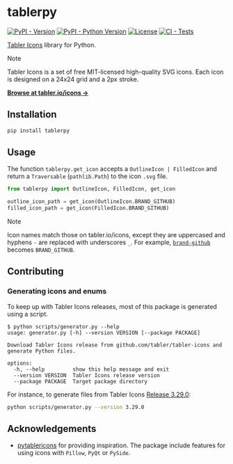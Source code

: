 # tablerpy

[![PyPI - Version](https://img.shields.io/pypi/v/tablerpy?logo=pypi&label=PyPI&logoColor=white)](https://pypi.org/project/tablerpy/)
[![PyPI - Python Version](https://img.shields.io/pypi/pyversions/tablerpy?logo=python&label=Python&logoColor=white)](https://pypi.org/project/tablerpy/)
[![License](https://img.shields.io/github/license/tahv/tablerpy?label=License)](https://github.com/tahv/tablerpy/blob/main/LICENSE)
[![CI - Tests](https://img.shields.io/github/actions/workflow/status/tahv/tablerpy/tests.yml?logo=github&logoColor=white&label=Tests)](https://github.com/tahv/tablerpy/actions/workflows/tests.yml)

[Tabler Icons](https://github.com/tabler/tabler-icons) library for Python.

> [!NOTE]
> Tabler Icons is a set of free MIT-licensed high-quality SVG icons.
> Each icon is designed on a 24x24 grid and a 2px stroke.
>
> **[Browse at tabler.io/icons →](https://tabler.io/icons)**

## Installation

```bash
pip install tablerpy
```

## Usage

The function `tablerpy.get_icon` accepts a `OutlineIcon | FilledIcon`
and return a `Traversable` (`pathlib.Path`) to the icon `.svg` file.

```python
from tablerpy import OutlineIcon, FilledIcon, get_icon

outline_icon_path = get_icon(OutlineIcon.BRAND_GITHUB)
filled_icon_path = get_icon(FilledIcon.BRAND_GITHUB)
```

> [!NOTE]
> Icon names match those on tabler.io/icons,
> except they are uppercased and hyphens `-` are replaced with underscores `_`.
> For example, [`brand-github`](https://tabler.io/icons/icon/brand-github)
> becomes `BRAND_GITHUB`.

## Contributing

### Generating icons and enums

To keep up with Tabler Icons releases,
most of this package is generated using a script.

```console
$ python scripts/generator.py --help
usage: generator.py [-h] --version VERSION [--package PACKAGE]

Download Tabler Icons release from github.com/tabler/tabler-icons and generate Python files.

options:
  -h, --help         show this help message and exit
  --version VERSION  Tabler Icons release version
  --package PACKAGE  Target package directory
```

For instance, to generate files from Tabler Icons
[Release 3.29.0](https://github.com/tabler/tabler-icons/releases/tag/v3.29.0):

```bash
python scripts/generator.py --version 3.29.0
```

## Acknowledgements

- [pytablericons](https://github.com/niklashenning/pytablericons)
  for providing inspiration.
  The package include features for using icons with `Pillow`, `PyQt` or `PySide`.
